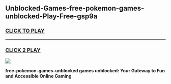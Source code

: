 
## Unblocked-Games-free-pokemon-games-unblocked-Play-Free-gsp9a
<h3>
<a href="https://premium76.site?title=free-pokemon-games-unblocked&ref=12A">CLICK TO PLAY</a></h3>
<hr>

<h3>
<a href="https://premium76.site?title=free-pokemon-games-unblocked&ref=12A">CLICK 2 PLAY</a>
  
</h3>

<a href="https://premium76.site?title=free-pokemon-games-unblocked&ref=12A"><img src="https://clearcache.store/games.png"></a>


**free-pokemon-games-unblocked games unblocked: Your Gateway to Fun and Accessible Online Gaming**
